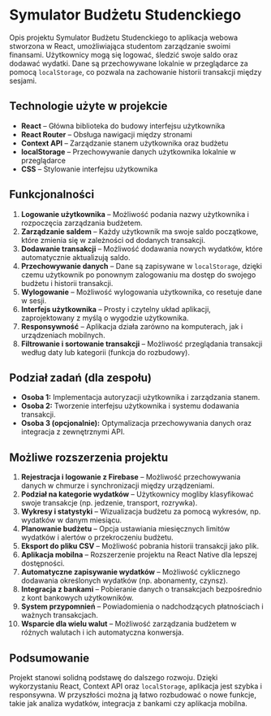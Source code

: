 # Symulator Budżetu Studenckiego

Opis projektu
Symulator Budżetu Studenckiego to aplikacja webowa stworzona w React, umożliwiająca studentom zarządzanie swoimi finansami. Użytkownicy mogą się logować, śledzić swoje saldo oraz dodawać wydatki. Dane są przechowywane lokalnie w przeglądarce za pomocą `localStorage`, co pozwala na zachowanie historii transakcji między sesjami.

## Technologie użyte w projekcie
- **React** – Główna biblioteka do budowy interfejsu użytkownika
- **React Router** – Obsługa nawigacji między stronami
- **Context API** – Zarządzanie stanem użytkownika oraz budżetu
- **localStorage** – Przechowywanie danych użytkownika lokalnie w przeglądarce
- **CSS** – Stylowanie interfejsu użytkownika

## Funkcjonalności
1. **Logowanie użytkownika** – Możliwość podania nazwy użytkownika i rozpoczęcia zarządzania budżetem.
2. **Zarządzanie saldem** – Każdy użytkownik ma swoje saldo początkowe, które zmienia się w zależności od dodanych transakcji.
3. **Dodawanie transakcji** – Możliwość dodawania nowych wydatków, które automatycznie aktualizują saldo.
4. **Przechowywanie danych** – Dane są zapisywane w `localStorage`, dzięki czemu użytkownik po ponownym zalogowaniu ma dostęp do swojego budżetu i historii transakcji.
5. **Wylogowanie** – Możliwość wylogowania użytkownika, co resetuje dane w sesji.
6. **Interfejs użytkownika** – Prosty i czytelny układ aplikacji, zaprojektowany z myślą o wygodzie użytkownika.
7. **Responsywność** – Aplikacja działa zarówno na komputerach, jak i urządzeniach mobilnych.
8. **Filtrowanie i sortowanie transakcji** – Możliwość przeglądania transakcji według daty lub kategorii (funkcja do rozbudowy).

## Podział zadań (dla zespołu)
- **Osoba 1:** Implementacja autoryzacji użytkownika i zarządzania stanem.
- **Osoba 2:** Tworzenie interfejsu użytkownika i systemu dodawania transakcji.
- **Osoba 3 (opcjonalnie):** Optymalizacja przechowywania danych oraz integracja z zewnętrznymi API.

## Możliwe rozszerzenia projektu
1. **Rejestracja i logowanie z Firebase** – Możliwość przechowywania danych w chmurze i synchronizacji między urządzeniami.
2. **Podział na kategorie wydatków** – Użytkownicy mogliby klasyfikować swoje transakcje (np. jedzenie, transport, rozrywka).
3. **Wykresy i statystyki** – Wizualizacja budżetu za pomocą wykresów, np. wydatków w danym miesiącu.
4. **Planowanie budżetu** – Opcja ustawiania miesięcznych limitów wydatków i alertów o przekroczeniu budżetu.
5. **Eksport do pliku CSV** – Możliwość pobrania historii transakcji jako plik.
6. **Aplikacja mobilna** – Rozszerzenie projektu na React Native dla lepszej dostępności.
7. **Automatyczne zapisywanie wydatków** – Możliwość cyklicznego dodawania określonych wydatków (np. abonamenty, czynsz).
8. **Integracja z bankami** – Pobieranie danych o transakcjach bezpośrednio z kont bankowych użytkowników.
9. **System przypomnień** – Powiadomienia o nadchodzących płatnościach i ważnych transakcjach.
10. **Wsparcie dla wielu walut** – Możliwość zarządzania budżetem w różnych walutach i ich automatyczna konwersja.

## Podsumowanie
Projekt stanowi solidną podstawę do dalszego rozwoju. Dzięki wykorzystaniu React, Context API oraz `localStorage`, aplikacja jest szybka i responsywna. W przyszłości można ją łatwo rozbudować o nowe funkcje, takie jak analiza wydatków, integracja z bankami czy aplikacja mobilna.


